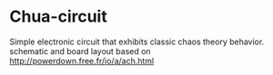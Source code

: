 Chua-circuit
============

Simple electronic circuit that exhibits classic chaos theory behavior.
schematic and board layout based on http://powerdown.free.fr/io/a/ach.html
